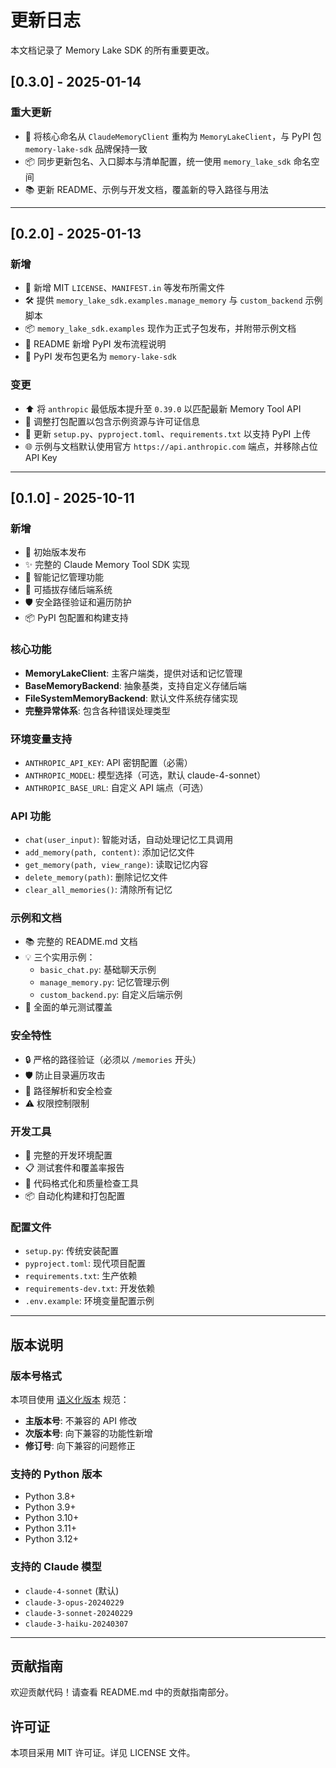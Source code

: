 # 更新日志

本文档记录了 Memory Lake SDK 的所有重要更改。

## [0.3.0] - 2025-01-14

### 重大更新
- 🔁 将核心命名从 `ClaudeMemoryClient` 重构为 `MemoryLakeClient`，与 PyPI 包 `memory-lake-sdk` 品牌保持一致
- 📦 同步更新包名、入口脚本与清单配置，统一使用 `memory_lake_sdk` 命名空间
- 📚 更新 README、示例与开发文档，覆盖新的导入路径与用法

---

## [0.2.0] - 2025-01-13

### 新增
- 📄 新增 MIT `LICENSE`、`MANIFEST.in` 等发布所需文件
- 🛠️ 提供 `memory_lake_sdk.examples.manage_memory` 与 `custom_backend` 示例脚本
- 📦 `memory_lake_sdk.examples` 现作为正式子包发布，并附带示例文档
- 🧰 README 新增 PyPI 发布流程说明
- 🔁 PyPI 发布包更名为 `memory-lake-sdk`

### 变更
- ⬆️ 将 `anthropic` 最低版本提升至 `0.39.0` 以匹配最新 Memory Tool API
- 🔧 调整打包配置以包含示例资源与许可证信息
- 📝 更新 `setup.py`、`pyproject.toml`、`requirements.txt` 以支持 PyPI 上传
- 🌐 示例与文档默认使用官方 `https://api.anthropic.com` 端点，并移除占位 API Key

---

## [0.1.0] - 2025-10-11

### 新增
- 🎉 初始版本发布
- ✨ 完整的 Claude Memory Tool SDK 实现
- 🧠 智能记忆管理功能
- 🔌 可插拔存储后端系统
- 🛡️ 安全路径验证和遍历防护
- 📦 PyPI 包配置和构建支持

### 核心功能
- **MemoryLakeClient**: 主客户端类，提供对话和记忆管理
- **BaseMemoryBackend**: 抽象基类，支持自定义存储后端
- **FileSystemMemoryBackend**: 默认文件系统存储实现
- **完整异常体系**: 包含各种错误处理类型

### 环境变量支持
- `ANTHROPIC_API_KEY`: API 密钥配置（必需）
- `ANTHROPIC_MODEL`: 模型选择（可选，默认 claude-4-sonnet）
- `ANTHROPIC_BASE_URL`: 自定义 API 端点（可选）

### API 功能
- `chat(user_input)`: 智能对话，自动处理记忆工具调用
- `add_memory(path, content)`: 添加记忆文件
- `get_memory(path, view_range)`: 读取记忆内容
- `delete_memory(path)`: 删除记忆文件
- `clear_all_memories()`: 清除所有记忆

### 示例和文档
- 📚 完整的 README.md 文档
- 💡 三个实用示例：
  - `basic_chat.py`: 基础聊天示例
  - `manage_memory.py`: 记忆管理示例
  - `custom_backend.py`: 自定义后端示例
- 🧪 全面的单元测试覆盖

### 安全特性
- 🔒 严格的路径验证（必须以 `/memories` 开头）
- 🛡️ 防止目录遍历攻击
- 📁 路径解析和安全检查
- ⚠️ 权限控制限制

### 开发工具
- 🔧 完整的开发环境配置
- 📋 测试套件和覆盖率报告
- 🎨 代码格式化和质量检查工具
- 📦 自动化构建和打包配置

### 配置文件
- `setup.py`: 传统安装配置
- `pyproject.toml`: 现代项目配置
- `requirements.txt`: 生产依赖
- `requirements-dev.txt`: 开发依赖
- `.env.example`: 环境变量配置示例

---

## 版本说明

### 版本号格式
本项目使用 [语义化版本](https://semver.org/lang/zh-CN/) 规范：

- **主版本号**: 不兼容的 API 修改
- **次版本号**: 向下兼容的功能性新增
- **修订号**: 向下兼容的问题修正

### 支持的 Python 版本
- Python 3.8+
- Python 3.9+
- Python 3.10+
- Python 3.11+
- Python 3.12+

### 支持的 Claude 模型
- `claude-4-sonnet` (默认)
- `claude-3-opus-20240229`
- `claude-3-sonnet-20240229`
- `claude-3-haiku-20240307`

---

## 贡献指南

欢迎贡献代码！请查看 README.md 中的贡献指南部分。

## 许可证

本项目采用 MIT 许可证。详见 LICENSE 文件。
